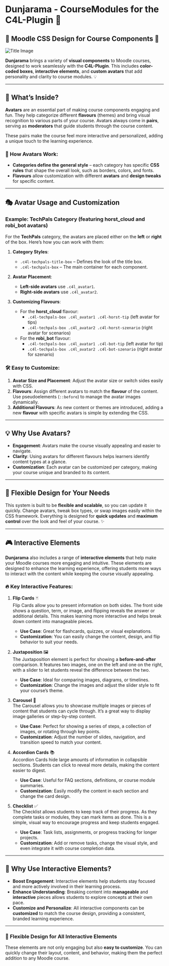 
# Dunjarama - CourseModules for the C4L-Plugin 🎉

## 🎨 Moodle CSS Design for Course Components 🎨

![Title Image](https://assets.codepen.io/7398902/readme.png)

**Dunjarama** brings a variety of **visual components** to Moodle courses, designed to work seamlessly with the **C4L-Plugin**. This includes **color-coded boxes**, **interactive elements**, and **custom avatars** that add personality and clarity to course modules. 💡

---

## 🌟 What’s Inside?

**Avatars** are an essential part of making course components engaging and fun. They help categorize different **flavours** (themes) and bring visual recognition to various parts of your course. Avatars always come in **pairs**, serving as **moderators** that guide students through the course content. 

These pairs make the course feel more interactive and personalized, adding a unique touch to the learning experience.


### 🔧 How Avatars Work:

- **Categories define the general style** – each category has specific **CSS rules** that shape the overall look, such as borders, colors, and fonts.
- **Flavours** allow customization with different **avatars** and **design tweaks** for specific content.

---

## 🎭 **Avatar Usage and Customization**

### Example: **TechPals** Category (featuring **horst_cloud** and **robi_bot** avatars)

For the **TechPals** category, the avatars are placed either on the **left** or **right** of the box. Here’s how you can work with them:

1. **Category Styles**:
   - `.c4l-techpals-title-box` – Defines the look of the title box.
   - `.c4l-techpals-box` – The main container for each component.
   
2. **Avatar Placement**:
   - **Left-side avatars** use `.c4l_avatar1`.
   - **Right-side avatars** use `.c4l_avatar2`.

3. **Customizing Flavours**:
   - For the **horst_cloud** flavour:
     - `.c4l-techpals-box .c4l_avatar1 .c4l-horst-tip` (left avatar for tips)
     - `.c4l-techpals-box .c4l_avatar2 .c4l-horst-szenario` (right avatar for scenarios)
   - For the **robi_bot** flavour:
     - `.c4l-techpals-box .c4l_avatar1 .c4l-bot-tip` (left avatar for tip)
     - `.c4l-techpals-box .c4l_avatar2 .c4l-bot-szenario` (right avatar for szenario)

### 🛠️ **Easy to Customize**:

1. **Avatar Size and Placement**: Adjust the avatar size or switch sides easily with CSS.
2. **Flavours**: Assign different avatars to match the **flavour** of the content. Use pseudoelements (`::before`) to manage the avatar images dynamically.
3. **Additional Flavours**: As new content or themes are introduced, adding a new **flavour** with specific avatars is simple by extending the CSS.

---

## 💡 **Why Use Avatars?**

- **Engagement**: Avatars make the course visually appealing and easier to navigate.
- **Clarity**: Using avatars for different flavours helps learners identify content types at a glance.
- **Customization**: Each avatar can be customized per category, making your course unique and branded to its content.

---

## 🎨 **Flexible Design for Your Needs**

This system is built to be **flexible and scalable**, so you can update it quickly. Change avatars, tweak box types, or swap images easily within the CSS framework. Everything is designed for **quick updates** and **maximum control** over the look and feel of your course. ✨

---

## 🎮 Interactive Elements

**Dunjarama** also includes a range of **interactive elements** that help make your Moodle courses more engaging and intuitive. These elements are designed to enhance the learning experience, offering students more ways to interact with the content while keeping the course visually appealing.

### 🔥 **Key Interactive Features**:

1. **Flip Cards** 🃏  
   Flip Cards allow you to present information on both sides. The front side shows a question, term, or image, and flipping reveals the answer or additional details. This makes learning more interactive and helps break down content into manageable pieces.
   
   - **Use Case**: Great for flashcards, quizzes, or visual explanations.
   - **Customization**: You can easily change the content, design, and flip behavior to suit your needs.

2. **Juxtaposition** 🖼️  
   The Juxtaposition element is perfect for showing a **before-and-after** comparison. It features two images, one on the left and one on the right, with a slider to let students reveal the difference between the two.
   
   - **Use Case**: Ideal for comparing images, diagrams, or timelines.
   - **Customization**: Change the images and adjust the slider style to fit your course’s theme.

3. **Carousel** 🎠  
   The Carousel allows you to showcase multiple images or pieces of content that students can cycle through. It’s a great way to display image galleries or step-by-step content.

   - **Use Case**: Perfect for showing a series of steps, a collection of images, or rotating through key points.
   - **Customization**: Adjust the number of slides, navigation, and transition speed to match your content.

4. **Accordion Cards** 📚  
   Accordion Cards hide large amounts of information in collapsible sections. Students can click to reveal more details, making the content easier to digest.

   - **Use Case**: Useful for FAQ sections, definitions, or course module summaries.
   - **Customization**: Easily modify the content in each section and change the card design.

5. **Checklist** ✅  
   The Checklist allows students to keep track of their progress. As they complete tasks or modules, they can mark items as done. This is a simple, visual way to encourage progress and keep students engaged.

   - **Use Case**: Task lists, assignments, or progress tracking for longer projects.
   - **Customization**: Add or remove tasks, change the visual style, and even integrate it with course completion data.

---

## 🚀 **Why Use Interactive Elements?**

- **Boost Engagement**: Interactive elements help students stay focused and more actively involved in their learning process.
- **Enhance Understanding**: Breaking content into **manageable** and **interactive** pieces allows students to explore concepts at their own pace.
- **Customize and Personalize**: All interactive components can be **customized** to match the course design, providing a consistent, branded learning experience.

---

### 🎨 **Flexible Design for All Interactive Elements**

These elements are not only engaging but also **easy to customize**. You can quickly change their layout, content, and behavior, making them the perfect addition to any Moodle course.


